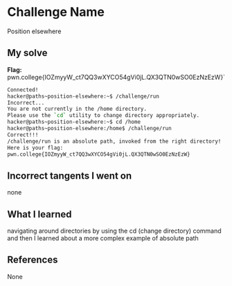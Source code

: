 # Challenge Name
Position elsewhere

## My solve
**Flag:** pwn.college{IOZmyyW_ct7QQ3wXYCO54gVi0jL.QX3QTN0wSO0EzNzEzW}`

```bash
Connected!
hacker@paths~position-elsewhere:~$ /challenge/run
Incorrect...
You are not currently in the /home directory.
Please use the `cd` utility to change directory appropriately.
hacker@paths~position-elsewhere:~$ cd /home
hacker@paths~position-elsewhere:/home$ /challenge/run
Correct!!!
/challenge/run is an absolute path, invoked from the right directory!
Here is your flag:
pwn.college{IOZmyyW_ct7QQ3wXYCO54gVi0jL.QX3QTN0wSO0EzNzEzW}
```
## Incorrect tangents I went on
none

## What I learned
navigating around directories by using the cd (change directory) command
and then
I learned about a more complex example of absolute path


## References 
None
